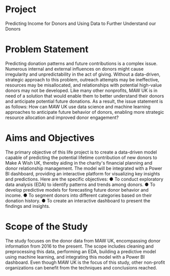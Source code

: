 # Project
Predicting Income for Donors and Using Data to Further Understand our Donors
# Problem Statement
Predicting donation patterns and future contributions is a complex issue. Numerous internal and external influences on donors might cause irregularity and unpredictability in the act of giving. Without a data-driven, strategic approach to this problem, outreach attempts may be ineffective, resources may be misallocated, and relationships with potential high-value donors may not be developed. Like many other nonprofits, MAW UK is in need of a solution that would enable them to better understand their donors and anticipate potential future donations. As a result, the issue statement is as follows: How can MAW UK use data science and machine learning approaches to anticipate future behavior of donors, enabling more strategic resource allocation and improved donor engagement?
# Aims and Objectives
The primary objective of this life project is to create a data-driven model capable of predicting the potential lifetime contribution of new donors to Make A Wish UK, thereby aiding in the charity's financial planning and donor relationship management. The model will be integrated with a Power BI dashboard, providing an interactive platform for visualizing key insights and predictions.
Here are the specific objectives:
● To conduct exploratory data analysis (EDA) to identify patterns and trends among donors.
● To develop predictive models for forecasting future donor behavior and income.
● To segment donors into different categories based on their donation history.
● To create an interactive dashboard to present the findings and insights.
# Scope of the Study
The study focuses on the donor data from MAW UK, encompassing donor information from 2016 to the present. The scope includes cleaning and preprocessing this data, performing an EDA, building a predictive model using machine learning, and integrating this model with a Power BI dashboard. Even though MAW UK is the focus of this study, other non-profit organizations can benefit from the techniques and conclusions reached.
